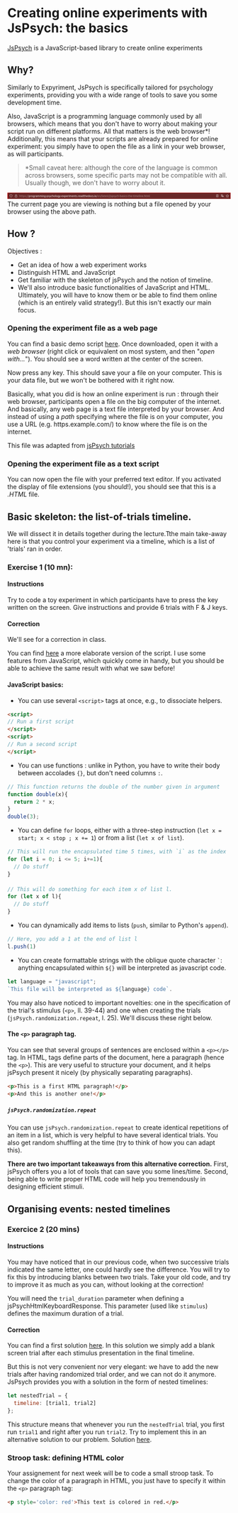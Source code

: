 # Creating online experiments with JsPsych: the basics

[JsPsych](https://www.jspsych.org/) is a JavaScript-based library to create online experiments

## Why?

Similarly to Expyriment, JsPsych is specifically tailored for psychology experiments, providing you with a wide range of tools to save you some development time.

Also, JavaScript is a programming language commonly used by all browsers, which means that you don't have to worry about making your script run on different platforms. All that matters is the web browser*! Additionally, this means that your scripts are already prepared for online experiment: you simply have to open the file as a link in your web browser, as will participants.

> *Small caveat here: although the core of the language is common across browsers, some specific parts may not be compatible with all. Usually though, we don't have to worry about it.

![URL example](./images/URLexample.png "A url example")
The current page you are viewing is nothing but a file opened by your browser using the above path.

## How ?

Objectives :
- Get an idea of how a web experiment works
- Distinguish HTML and JavaScript
- Get familiar with the skeleton of jsPsych and the notion of timeline.
- We'll also introduce basic functionalities of JavaScript and HTML. Ultimately, you will have to know them or be able to find them online (which is an entirely valid strategy!). But this isn't exactly our main focus.

### Opening the experiment file as a web page

You can find a basic demo script [here](../javascript_experiments/jspsych-skeleton.html). Once downloaded, open it with a *web browser* (right click or equivalent on most system, and then "*open with...*"). You should see a word written at the center of the screen.

Now press any key. This should save your a file on your computer. This is your data file, but we won't be bothered with it right now.

Basically, what you did is how an online experiment is run : through their web browser, participants open a file on the big computer of the internet. And basically, any web page is a text file interpreted by your browser. And instead of using a *path* specifying where the file is on your computer, you use a URL (e.g. https.example.com/) to know where the file is on the internet.

This file was adapted from [jsPsych tutorials](https://www.jspsych.org/latest/tutorials/hello-world/)

### Opening the experiment file as a text script

You can now open the file with your preferred text editor. If you activated the display of file extensions (you should!), you should see that this is a *.HTML* file.

## Basic skeleton: the list-of-trials timeline.

We will dissect it in details together during the lecture.Tthe main take-away here is that you control your experiment via a timeline, which is a list of 'trials' ran in order.

### Exercise 1 (10 mn):

#### Instructions

Try to code a toy experiment in which participants have to press the key written on the screen. Give instructions and provide 6 trials with F & J keys.

#### Correction

We'll see for a correction in class.

You can find [here](../javascript_experiments/basic-keypress-experiment.html) a more elaborate version of the script. I use some features from JavaScript, which quickly come in handy, but you should be able to achieve the same result with what we saw before!

#### JavaScript basics:
- You can use several `<script>` tags at once, e.g., to dissociate helpers.
```html
<script>
// Run a first script
</script>
<script>
// Run a second script
</script>
```

- You can use functions : unlike in Python, you have to write their body between accolades `{}`, but don't need columns `:`.
```javascript
// This function returns the double of the number given in argument
function double(x){
  return 2 * x;
}
double(3);
```

- You can define `for` loops, either with a three-step instruction (`let x = start; x < stop ; x += 1`) or from a list (`let x of list`).
```javascript
// This will run the encapsulated time 5 times, with `i` as the index
for (let i = 0; i <= 5; i+=1){
  // Do stuff
}

// This will do something for each item x of list l.
for (let x of l){
  // Do stuff
}
```

- You can dynamically add items to lists (`push`, similar to Python's `append`).
```javascript
// Here, you add a 1 at the end of list l
l.push(1)
```

- You can create formattable strings with the oblique quote character `` ` ``: anything encapsulated within `${}` will be interpreted as javascript code.
```javascript
let language = "javascript";
`This file will be interpreted as ${language} code`.
```

You may also have noticed to important novelties: one in the specification of the trial's stimulus (`<p>`, ll. 39-44) and one when creating the trials (`jsPsych.randomization.repeat`, l. 25). We'll discuss these right below.

#### The `<p>` paragraph tag.

You can see that several groups of sentences are enclosed within a `<p></p>` tag. In HTML, tags define parts of the document, here a paragraph (hence the `<p>`). This are very useful to structure your document, and it helps jsPsych present it nicely (by physically separating paragraphs).

```html
<p>This is a first HTML paragraph!</p>
<p>And this is another one!</p>
```

##### `jsPsych.randomization.repeat`

 You can use `jsPsych.randomization.repeat` to create identical repetitions of an item in a list, which is very helpful to have several identical trials. You also get random shuffling at the time (try to think of how you can adapt this).

**There are two important takeaways from this alternative correction.** First, jsPsych offers you a lot of tools that can save you some lines/time. Second, being able to write proper HTML code will help you tremendously in designing efficient stimuli.

## Organising events: nested timelines

### Exercice 2 (20 mins)

#### Instructions

You may have noticed that in our previous code, when two successive trials indicated the same letter, one could hardly see the difference. You will try to fix this by introducing blanks between two trials. Take your old code, and try to improve it as much as you can, without looking at the correction!

You will need the `trial_duration` parameter when defining a jsPsychHtmlKeyboardResponse. This parameter (used like `stimulus`) defines the maximum duration of a trial.

#### Correction

You can find a first solution [here](../javascript_experiments/rich-timeline-list.html). In this solution we simply add a blank screen trial after each stimulus presentation in the final timeline.

But this is not very convenient nor very elegant: we have to add the new trials after having randomized trial order, and we can not do it anymore. JsPsych provides you with a solution in the form of nested timelines:

```javascript
let nestedTrial = {
  timeline: [trial1, trial2]
};
```

This structure means that whenever you run the `nestedTrial` trial, you first run `trial1` and right after you run `trial2`. Try to implement this in an alternative solution to our problem. Solution [here](../javascript_experiments/rich-timeline-tree.html).

### Stroop task: defining HTML color

Your assignement for next week will be to code a small stroop task. To change the color of a paragraph in HTML, you just have to specify it within the `<p>` paragraph tag:

```html
<p style='color: red'>This text is colored in red.</p>
```
